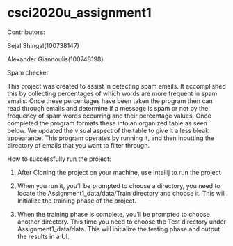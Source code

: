 # csci2020u_assignment1
Contributors:

Sejal Shingal(100738147)


Alexander Giannoulis(100748198)


Spam checker

This project was created to assist in detecting spam emails. It accomplished this by collecting percentages of which words are more frequent in spam emails. Once these percentages have been taken the program then can read through emails and determine if a message is spam or not by the frequency of spam words occurring and their percentage values. Once completed the program formats these into an organized table as seen below. We updated the visual aspect of the table to give it a less bleak appearance. This program operates by running it, and then  inputting the directory of emails that you want to filter through. 


How to successfully run the project:

1. After Cloning the project on your machine, use Intellij to run the project

2. When you run it, you’ll be prompted to choose a directory, you need to locate the Assignment1_data/data/Train directory and choose it. This will initialize the training phase of the project.

3. When the training phase is complete, you’ll be prompted to choose another directory. This time you need to choose the Test directory under Assignment1_data/data. This will initialize the testing phase and output the results in a UI.

